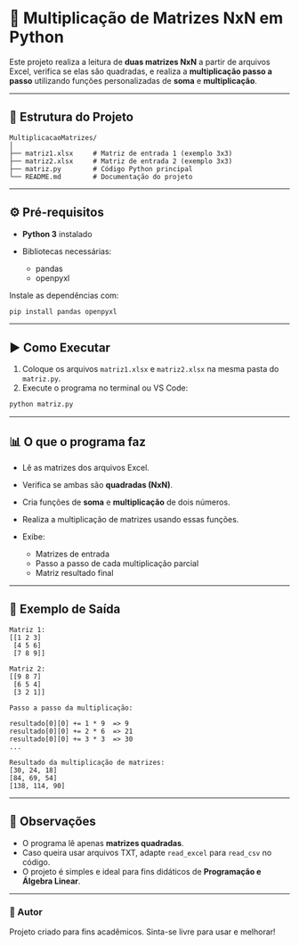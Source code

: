 # 🔢 Multiplicação de Matrizes NxN em Python

Este projeto realiza a leitura de **duas matrizes NxN** a partir de arquivos Excel, verifica se elas são quadradas, e realiza a **multiplicação passo a passo** utilizando funções personalizadas de **soma** e **multiplicação**.

---

## 📂 Estrutura do Projeto

```
MultiplicacaoMatrizes/
│
├── matriz1.xlsx     # Matriz de entrada 1 (exemplo 3x3)
├── matriz2.xlsx     # Matriz de entrada 2 (exemplo 3x3)
├── matriz.py        # Código Python principal
└── README.md        # Documentação do projeto
```

---

## ⚙️ Pré-requisitos

* **Python 3** instalado
* Bibliotecas necessárias:

  * pandas
  * openpyxl

Instale as dependências com:

```bash
pip install pandas openpyxl
```

---

## ▶️ Como Executar

1. Coloque os arquivos `matriz1.xlsx` e `matriz2.xlsx` na mesma pasta do `matriz.py`.
2. Execute o programa no terminal ou VS Code:

```bash
python matriz.py
```

---

## 📊 O que o programa faz

* Lê as matrizes dos arquivos Excel.
* Verifica se ambas são **quadradas (NxN)**.
* Cria funções de **soma** e **multiplicação** de dois números.
* Realiza a multiplicação de matrizes usando essas funções.
* Exibe:

  * Matrizes de entrada
  * Passo a passo de cada multiplicação parcial
  * Matriz resultado final

---

## 📝 Exemplo de Saída

```
Matriz 1:
[[1 2 3]
 [4 5 6]
 [7 8 9]]

Matriz 2:
[[9 8 7]
 [6 5 4]
 [3 2 1]]

Passo a passo da multiplicação:

resultado[0][0] += 1 * 9  => 9
resultado[0][0] += 2 * 6  => 21
resultado[0][0] += 3 * 3  => 30
...

Resultado da multiplicação de matrizes:
[30, 24, 18]
[84, 69, 54]
[138, 114, 90]
```

---

## 📌 Observações

* O programa lê apenas **matrizes quadradas**.
* Caso queira usar arquivos TXT, adapte `read_excel` para `read_csv` no código.
* O projeto é simples e ideal para fins didáticos de **Programação e Álgebra Linear**.

---

### 👤 Autor

Projeto criado para fins acadêmicos.
Sinta-se livre para usar e melhorar!



